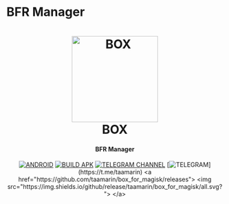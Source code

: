 # BFR Manager
<h1 align="center">
  <img src="https://github.com/taamarin/box_for_magisk/blob/master/docs/box.svg" alt="BOX" width="200">
  <br>BOX<br>
</h1>
<h4 align="center"> BFR Manager</h4>

<div align="center">

[![ANDROID](https://img.shields.io/badge/Android-3DDC84?logo=android&logoColor=white)]()
[![BUILD APK](https://github.com/taamarin/box.manager/actions/workflows/build.yml/badge.svg?branch=main)](https://github.com/taamarin/box/actions/workflows/debug.yml)
[![TELEGRAM CHANNEL](https://img.shields.io/badge/Telegram-2CA5E0?logo=telegram&logoColor=white)](https://t.me/nothing_taamarin)
[![TELEGRAM](https://img.shields.io/badge/Telegram%20-Grups%20-blue?)](https://t.me/taamarin)
  <a href="https://github.com/taamarin/box_for_magisk/releases">
    <img src="https://img.shields.io/github/release/taamarin/box_for_magisk/all.svg?">
  </a>

</div>

